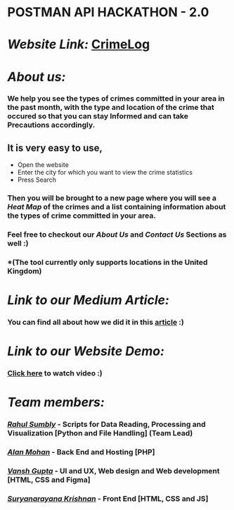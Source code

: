 # POSTMAN API HACKATHON - 2.0

# ***Website Link:*** [CrimeLog](https://crimelog.000webhostapp.com/index.html)

# ***About us:***
### We help you see the types of crimes committed in your area in the past month, with the type and location of the crime that occured so that you can stay Informed and can take Precautions accordingly.
## It is very easy to use,
- Open the website
- Enter the city for which you want to view the crime statistics
- Press Search
### Then you will be brought to a new page where you will see a *Heat Map* of the crimes and a list containing information about the types of crime committed in your area.
### Feel free to checkout our *About Us* and *Contact Us* Sections as well :)
### \*(The tool currently only supports locations in the United Kingdom)

# ***Link to our Medium Article:***
### You can find all about how we did it in this [article](https://medium.com/@f20200237/crimelog-logging-crimes-since-2022-18ee590ca9a6)  :)

# ***Link to our Website Demo:***
### [Click here](https://www.youtube.com/watch?v=mJMGDxleecQ) to watch video :)

# ***Team members:***
### [*Rahul Sumbly*](https://www.linkedin.com/in/rahul-sumbly/) - Scripts for Data Reading, Processing and Visualization **[Python and File Handling] (Team Lead)**
### [*Alan Mohan*](https://www.linkedin.com/in/alan-mohan-2b9608232) - Back End and Hosting **[PHP]**
### [*Vansh Gupta*](https://www.linkedin.com/in/vansh-gupta-1557ab1ba/) - UI and UX, Web design and Web development **[HTML, CSS and Figma]**
### [*Suryanarayana Krishnan*](https://www.linkedin.com/in/suryanarayana-krishnan-59b6971b4/) - Front End **[HTML, CSS and JS]**
